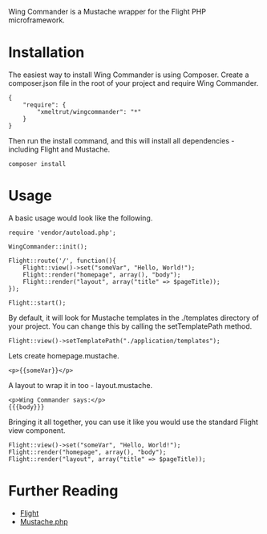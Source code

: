 Wing Commander is a Mustache wrapper for the Flight PHP microframework.

Installation
============

The easiest way to install Wing Commander is using Composer. Create a composer.json file in the root of your project and require Wing Commander.

    {
        "require": {
            "xmeltrut/wingcommander": "*"
        }
    }

Then run the install command, and this will install all dependencies - including Flight and Mustache.

    composer install

Usage
=====

A basic usage would look like the following.

    require 'vendor/autoload.php';

    WingCommander::init();

    Flight::route('/', function(){
        Flight::view()->set("someVar", "Hello, World!");
        Flight::render("homepage", array(), "body");
        Flight::render("layout", array("title" => $pageTitle));
    });

    Flight::start();

By default, it will look for Mustache templates in the ./templates directory of your project. You can change this by calling the setTemplatePath method.

    Flight::view()->setTemplatePath("./application/templates");

Lets create homepage.mustache.

    <p>{{someVar}}</p>

A layout to wrap it in too - layout.mustache.

    <p>Wing Commander says:</p>
    {{{body}}}

Bringing it all together, you can use it like you would use the standard Flight view component.

    Flight::view()->set("someVar", "Hello, World!");
    Flight::render("homepage", array(), "body");
    Flight::render("layout", array("title" => $pageTitle));

Further Reading
===============

* [Flight](http://flightphp.com/)
* [Mustache.php](https://github.com/bobthecow/mustache.php)
